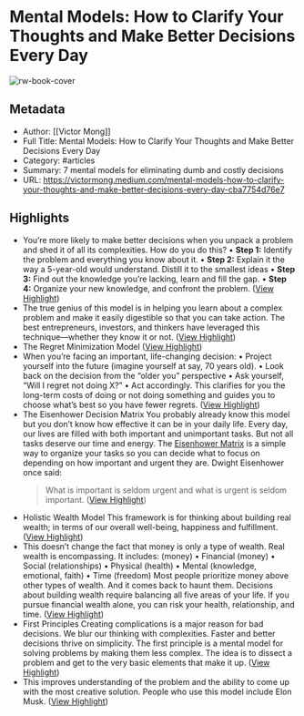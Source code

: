 # Mental Models: How to Clarify Your Thoughts and Make Better Decisions Every Day

![rw-book-cover](https://miro.medium.com/v2/resize:fit:1200/0*pWoIkC18cMfSlJFs)

## Metadata
- Author: [[Victor Mong]]
- Full Title: Mental Models: How to Clarify Your Thoughts and Make Better Decisions Every Day
- Category: #articles
- Summary: 7 mental models for eliminating dumb and costly decisions
- URL: https://victormong.medium.com/mental-models-how-to-clarify-your-thoughts-and-make-better-decisions-every-day-cba7754d76e7

## Highlights
- You’re more likely to make better decisions when you unpack a problem and shed it of all its complexities.
  How do you do this?
  • **Step 1:** Identify the problem and everything you know about it.
  • **Step 2:** Explain it the way a 5-year-old would understand. Distill it to the smallest ideas
  • **Step 3:** Find out the knowledge you’re lacking, learn and fill the gap.
  • **Step 4:** Organize your new knowledge, and confront the problem. ([View Highlight](https://read.readwise.io/read/01h8qeq3w4jkffj7866bnvmyr6))
- The true genius of this model is in helping you learn about a complex problem and make it easily digestible so that you can take action.
  The best entrepreneurs, investors, and thinkers have leveraged this technique—whether they know it or not. ([View Highlight](https://read.readwise.io/read/01h8qeqnhn0rm916eehjmawvhe))
- The Regret Minimization Model ([View Highlight](https://read.readwise.io/read/01h8qes8mh2dy1qrx1f617cjd1))
- When you’re facing an important, life-changing decision:
  • Project yourself into the future (imagine yourself at say, 70 years old).
  • Look back on the decision from the “older you” perspective
  • Ask yourself, “Will I regret not doing X?”
  • Act accordingly.
  This clarifies for you the long-term costs of doing or not doing something and guides you to choose what’s best so you have fewer regrets. ([View Highlight](https://read.readwise.io/read/01h8qet3r2hfe37a5tn22djy0w))
- The Eisenhower Decision Matrix
  You probably already know this model but you don’t know how effective it can be in your daily life.
  Every day, our lives are filled with both important and unimportant tasks. But not all tasks deserve our time and energy.
  The [Eisenhower Matrix](https://thedecisionlab.com/reference-guide/management/the-eisenhower-matrix) is a simple way to organize your tasks so you can decide what to focus on depending on how important and urgent they are.
  Dwight Eisenhower once said:
  > What is important is seldom urgent and what is urgent is seldom important. ([View Highlight](https://read.readwise.io/read/01h8qetsmxf23wjamcr7dwc0hg))
- Holistic Wealth Model
  This framework is for thinking about building real wealth; in terms of our overall well-being, happiness and fulfillment. ([View Highlight](https://read.readwise.io/read/01h8qewxaphpefyfccmy586mxp))
- This doesn’t change the fact that money is only a type of wealth. Real wealth is encompassing. It includes: (money)
  • Financial (money)
  • Social (relationships)
  • Physical (health)
  • Mental (knowledge, emotional, faith)
  • Time (freedom)
  Most people prioritize money above other types of wealth. And it comes back to haunt them.
  Decisions about building wealth require balancing all five areas of your life. If you pursue financial wealth alone, you can risk your health, relationship, and time. ([View Highlight](https://read.readwise.io/read/01h8qexbtftky757yqnkwvddxr))
- First Principles
  Creating complications is a major reason for bad decisions. We blur our thinking with complexities.
  Faster and better decisions thrive on simplicity.
  The first principle is a mental model for solving problems by making them less complex. The idea is to dissect a problem and get to the very basic elements that make it up. ([View Highlight](https://read.readwise.io/read/01h8qezp8f06mz655met6rx853))
- This improves understanding of the problem and the ability to come up with the most creative solution.
  People who use this model include Elon Musk. ([View Highlight](https://read.readwise.io/read/01h8qf02vjjk584wqatw5sj97x))
